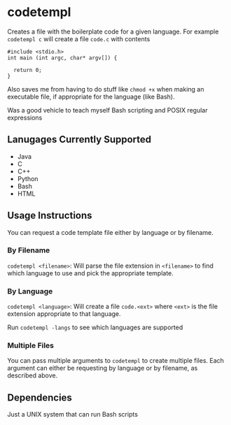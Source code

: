# codetempl
Creates a file with the boilerplate code for a given language. For example `codetempl c` will create a file `code.c` with contents
```
#include <stdio.h>
int main (int argc, char* argv[]) {

  return 0;
}
```
Also saves me from having to do stuff like `chmod +x` when making an executable file, if appropriate for the language (like Bash).

Was a good vehicle to teach myself Bash scripting and POSIX regular expressions

## Lanugages Currently Supported
- Java
- C
- C++
- Python
- Bash
- HTML

## Usage Instructions
You can request a code template file either by language or by filename.

### By Filename
`codetempl <filename>`: Will parse the file extension in `<filename>` to find which language to use and pick the appropriate template.

### By Language
`codetempl <language>`: Will create a file `code.<ext>` where `<ext>` is the file extension appropriate to that language.

Run `codetempl -langs` to see which languages are supported

### Multiple Files
You can pass multiple arguments to `codetempl` to create multiple files. Each argument can either be requesting by language or by filename, as described
above.

## Dependencies
Just a UNIX system that can run Bash scripts
